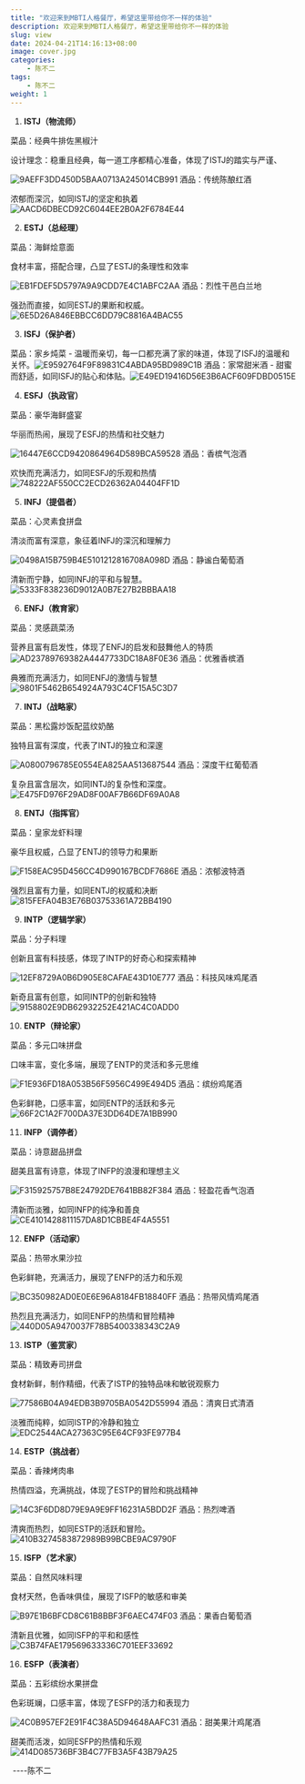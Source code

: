 ```yaml
---
title: "欢迎来到MBTI人格餐厅，希望这里带给你不一样的体验"
description: 欢迎来到MBTI人格餐厅，希望这里带给你不一样的体验
slug: view
date: 2024-04-21T14:16:13+08:00
image: cover.jpg
categories:
    - 陈不二
tags:
    - 陈不二
weight: 1 
---
```


1. **ISTJ（物流师）**


菜品：经典牛排佐黑椒汁

设计理念：稳重且经典，每一道工序都精心准备，体现了ISTJ的踏实与严谨、

![9AEFF3DD450D5BAA0713A245014CB991](9AEFF3DD450D5BAA0713A245014CB991.jpg)
酒品：传统陈酿红酒

浓郁而深沉，如同ISTJ的坚定和执着![AACD6DBECD92C6044EE2B0A2F6784E44](AACD6DBECD92C6044EE2B0A2F6784E44.jpg)

2. **ESTJ（总经理）**


菜品：海鲜烩意面 

食材丰富，搭配合理，凸显了ESTJ的条理性和效率

![EB1FDEF5D5797A9A9CDD7E4C1ABFC2AA](EB1FDEF5D5797A9A9CDD7E4C1ABFC2AA.jpg)
酒品：烈性干邑白兰地

强劲而直接，如同ESTJ的果断和权威。![6E5D26A846EBBCC6DD79C8816A4BAC55](6E5D26A846EBBCC6DD79C8816A4BAC55.jpg)

3. **ISFJ（保护者）**

菜品：家乡炖菜 - 温暖而亲切，每一口都充满了家的味道，体现了ISFJ的温暖和关怀。![E9592764F9F89831C4ABDA95BD989C1B](E9592764F9F89831C4ABDA95BD989C1B.jpg)
酒品：家常甜米酒 - 甜蜜而舒适，如同ISFJ的贴心和体贴。![E49ED19416D56E3B6ACF609FDBD0515E](E49ED19416D56E3B6ACF609FDBD0515E.jpg)

4. **ESFJ（执政官）**


菜品：豪华海鲜盛宴 

华丽而热闹，展现了ESFJ的热情和社交魅力

![16447E6CCD9420864964D589BCA59528](16447E6CCD9420864964D589BCA59528.jpg)
酒品：香槟气泡酒 

欢快而充满活力，如同ESFJ的乐观和热情![748222AF550CC2ECD26362A04404FF1D](748222AF550CC2ECD26362A04404FF1D.jpg)

5. **INFJ（提倡者）**


菜品：心灵素食拼盘 

清淡而富有深意，象征着INFJ的深沉和理解力

![0498A15B759B4E5101212816708A098D](0498A15B759B4E5101212816708A098D.jpg)
酒品：静谧白葡萄酒 

清新而宁静，如同INFJ的平和与智慧。![5333F838236D9012A0B7E27B2BBBAA18](5333F838236D9012A0B7E27B2BBBAA18.jpg)

6. **ENFJ（教育家）**


菜品：灵感蔬菜汤 

营养且富有启发性，体现了ENFJ的启发和鼓舞他人的特质![AD23789769382A4447733DC18A8F0E36](AD23789769382A4447733DC18A8F0E36.jpg)
酒品：优雅香槟酒 

典雅而充满活力，如同ENFJ的激情与智慧![9801F5462B654924A793C4CF15A5C3D7](9801F5462B654924A793C4CF15A5C3D7.jpg)

7. **INTJ（战略家）**


菜品：黑松露炒饭配蓝纹奶酪 

独特且富有深度，代表了INTJ的独立和深邃

![A0800796785E0554EA825AA513687544](A0800796785E0554EA825AA513687544.jpg)
酒品：深度干红葡萄酒 

复杂且富含层次，如同INTJ的复杂性和深度。![E475FD976F29AD8F00AF7B66DF69A0A8](E475FD976F29AD8F00AF7B66DF69A0A8.jpg)

8. **ENTJ（指挥官）**


菜品：皇家龙虾料理 

豪华且权威，凸显了ENTJ的领导力和果断

![F158EAC95D456CC4D990167BCDF7686E](F158EAC95D456CC4D990167BCDF7686E.jpg)
酒品：浓郁波特酒 

强烈且富有力量，如同ENTJ的权威和决断![815FEFA04B3E76B03753361A72BB4190](815FEFA04B3E76B03753361A72BB4190.jpg)

9. **INTP（逻辑学家）**


菜品：分子料理 

创新且富有科技感，体现了INTP的好奇心和探索精神

![12EF8729A0B6D905E8CAFAE43D10E777](12EF8729A0B6D905E8CAFAE43D10E777.jpg)
酒品：科技风味鸡尾酒 

新奇且富有创意，如同INTP的创新和独特![9158802E9DB62932252E421AC4C0ADD0](9158802E9DB62932252E421AC4C0ADD0.jpg)

10. **ENTP（辩论家）**


菜品：多元口味拼盘 

口味丰富，变化多端，展现了ENTP的灵活和多元思维

![F1E936FD18A053B56F5956C499E494D5](F1E936FD18A053B56F5956C499E494D5.jpg)
酒品：缤纷鸡尾酒 

色彩鲜艳，口感丰富，如同ENTP的活跃和多元![66F2C1A2F700DA37E3DD64DE7A1BB990](66F2C1A2F700DA37E3DD64DE7A1BB990.jpg)

11. **INFP（调停者）**


菜品：诗意甜品拼盘 

甜美且富有诗意，体现了INFP的浪漫和理想主义

![F315925757B8E24792DE7641BB82F384](F315925757B8E24792DE7641BB82F384.jpg)
酒品：轻盈花香气泡酒 

清新而淡雅，如同INFP的纯净和善良![CE4101428811157DA8D1CBBE4F4A5551](CE4101428811157DA8D1CBBE4F4A5551.jpg)

12. **ENFP（活动家）**


菜品：热带水果沙拉

色彩鲜艳，充满活力，展现了ENFP的活力和乐观

![BC350982AD0E0E6E96A8184FB18840FF](BC350982AD0E0E6E96A8184FB18840FF.jpg)
酒品：热带风情鸡尾酒

热烈且充满活力，如同ENFP的热情和冒险精神![440D05A9470037F78B5400338343C2A9](440D05A9470037F78B5400338343C2A9.jpg)

13. **ISTP（鉴赏家）**


菜品：精致寿司拼盘 

食材新鲜，制作精细，代表了ISTP的独特品味和敏锐观察力

![77586B04A94EDB3B9705BA0542D55994](77586B04A94EDB3B9705BA0542D55994.jpg)
酒品：清爽日式清酒

淡雅而纯粹，如同ISTP的冷静和独立![EDC2544ACA27363C95E64CF93FE977B4](EDC2544ACA27363C95E64CF93FE977B4.jpg)

14. **ESTP（挑战者）**


菜品：香辣烤肉串 

热情四溢，充满挑战，体现了ESTP的冒险和挑战精神

![14C3F6DD8D79E9A9E9FF16231A5BDD2F](14C3F6DD8D79E9A9E9FF16231A5BDD2F.jpg)
酒品：热烈啤酒 

清爽而热烈，如同ESTP的活跃和冒险。![410B3274583872989B99BCBE9AC9790F](410B3274583872989B99BCBE9AC9790F.jpg)

15. **ISFP（艺术家）**


菜品：自然风味料理

食材天然，色香味俱佳，展现了ISFP的敏感和审美

![B97E1B6BFCD8C61B8BBF3F6AEC474F03](B97E1B6BFCD8C61B8BBF3F6AEC474F03.jpg)
酒品：果香白葡萄酒 

清新且优雅，如同ISFP的平和和感性![C3B74FAE179569633336C701EEF33692](C3B74FAE179569633336C701EEF33692.jpg)

16. **ESFP（表演者）**


菜品：五彩缤纷水果拼盘 

色彩斑斓，口感丰富，体现了ESFP的活力和表现力

![4C0B957EF2E91F4C38A5D94648AAFC31](4C0B957EF2E91F4C38A5D94648AAFC31.jpg)
酒品：甜美果汁鸡尾酒 

甜美而活泼，如同ESFP的热情和乐观![414D085736BF3B4C77FB3A5F43B79A25](414D085736BF3B4C77FB3A5F43B79A25.jpg)

​                                                                                                                                                 ----陈不二